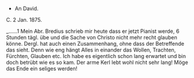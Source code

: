 + An David.

 C. 2 Jan. 1875.

_......1
Mein Abr. Bredius schrieb mir heute dass er jetzt Pianist werde, 6 Stunden tägl. übe und die Sache von Christo nicht mehr recht glauben könne. Dergl. hat auch einen Zusammenhang, ohne dass der Betreffende das sieht. Denn wie eng hängt Alles in einander das Wollen, Trachten, Fürchten, Glauben etc. Ich habe es eigentlich schon lang erwartet und bin doch betrübt wie es so kam. Der arme Kerl lebt wohl nicht sehr lang! Möge das Ende ein seliges werden!

